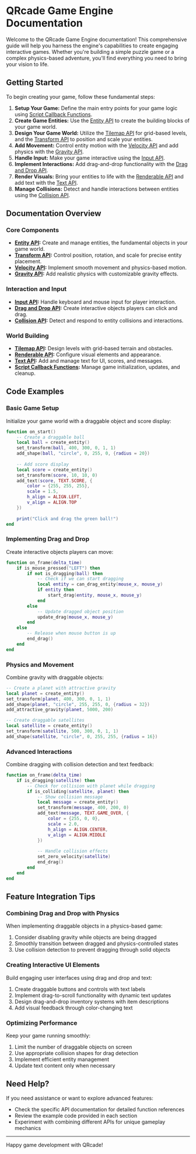 # QRcade Game Engine Documentation
Welcome to the QRcade Game Engine documentation! This comprehensive guide will help you harness the engine's capabilities to create engaging interactive games. Whether you're building a simple puzzle game or a complex physics-based adventure, you'll find everything you need to bring your vision to life.

## Getting Started
To begin creating your game, follow these fundamental steps:
1. **Setup Your Game:** Define the main entry points for your game logic using [Script Callback Functions](script_callbacks.md).
2. **Create Game Entities:** Use the [Entity API](entity_api.md) to create the building blocks of your game world.
3. **Design Your Game World:** Utilize the [Tilemap API](tilemap_api.md) for grid-based levels, and the [Transform API](transform_api.md) to position and scale your entities.
4. **Add Movement:** Control entity motion with the [Velocity API](velocity_api.md) and add physics with the [Gravity API](gravity_api.md).
5. **Handle Input:** Make your game interactive using the [Input API](input_api.md).
6. **Implement Interactions:** Add drag-and-drop functionality with the [Drag and Drop API](drag_drop_api.md).
7. **Render Visuals:** Bring your entities to life with the [Renderable API](renderable_api.md) and add text with the [Text API](text_api.md).
8. **Manage Collisions:** Detect and handle interactions between entities using the [Collision API](collision_api.md).

## Documentation Overview

### Core Components
- **[Entity API](entity_api.md):** Create and manage entities, the fundamental objects in your game world.
- **[Transform API](transform_api.md):** Control position, rotation, and scale for precise entity placement.
- **[Velocity API](velocity_api.md):** Implement smooth movement and physics-based motion.
- **[Gravity API](gravity_api.md):** Add realistic physics with customizable gravity effects.

### Interaction and Input
- **[Input API](input_api.md):** Handle keyboard and mouse input for player interaction.
- **[Drag and Drop API](drag_drop_api.md):** Create interactive objects players can click and drag.
- **[Collision API](collision_api.md):** Detect and respond to entity collisions and interactions.

### World Building
- **[Tilemap API](tilemap_api.md):** Design levels with grid-based terrain and obstacles.
- **[Renderable API](renderable_api.md):** Configure visual elements and appearance.
- **[Text API](text_api.md):** Add and manage text for UI, scores, and messages.
- **[Script Callback Functions](script_callbacks.md):** Manage game initialization, updates, and cleanup.

## Code Examples

### Basic Game Setup
Initialize your game world with a draggable object and score display:
```lua
function on_start()
    -- Create a draggable ball
    local ball = create_entity()
    set_transform(ball, 400, 300, 0, 1, 1)
    add_shape(ball, "circle", 0, 255, 0, {radius = 20})
    
    -- Add score display
    local score = create_entity()
    set_transform(score, 10, 10, 0)
    add_text(score, TEXT.SCORE, {
        color = {255, 255, 255},
        scale = 1.5,
        h_align = ALIGN.LEFT,
        v_align = ALIGN.TOP
    })
    
    print("Click and drag the green ball!")
end
```

### Implementing Drag and Drop
Create interactive objects players can move:
```lua
function on_frame(delta_time)
    if is_mouse_pressed("LEFT") then
        if not is_dragging(ball) then
            -- Check if we can start dragging
            local entity = can_drag_entity(mouse_x, mouse_y)
            if entity then
                start_drag(entity, mouse_x, mouse_y)
            end
        else
            -- Update dragged object position
            update_drag(mouse_x, mouse_y)
        end
    else
        -- Release when mouse button is up
        end_drag()
    end
end
```

### Physics and Movement
Combine gravity with draggable objects:
```lua
-- Create a planet with attractive gravity
local planet = create_entity()
set_transform(planet, 400, 300, 0, 1, 1)
add_shape(planet, "circle", 255, 255, 0, {radius = 32})
add_attractive_gravity(planet, 5000, 200)

-- Create draggable satellites
local satellite = create_entity()
set_transform(satellite, 500, 300, 0, 1, 1)
add_shape(satellite, "circle", 0, 255, 255, {radius = 16})
```

### Advanced Interactions
Combine dragging with collision detection and text feedback:
```lua
function on_frame(delta_time)
    if is_dragging(satellite) then
        -- Check for collision with planet while dragging
        if is_colliding(satellite, planet) then
            -- Show collision message
            local message = create_entity()
            set_transform(message, 400, 200, 0)
            add_text(message, TEXT.GAME_OVER, {
                color = {255, 0, 0},
                scale = 2.0,
                h_align = ALIGN.CENTER,
                v_align = ALIGN.MIDDLE
            })
            
            -- Handle collision effects
            set_zero_velocity(satellite)
            end_drag()
        end
    end
end
```

## Feature Integration Tips

### Combining Drag and Drop with Physics
When implementing draggable objects in a physics-based game:
1. Consider disabling gravity while objects are being dragged
2. Smoothly transition between dragged and physics-controlled states
3. Use collision detection to prevent dragging through solid objects

### Creating Interactive UI Elements
Build engaging user interfaces using drag and drop and text:
1. Create draggable buttons and controls with text labels
2. Implement drag-to-scroll functionality with dynamic text updates
3. Design drag-and-drop inventory systems with item descriptions
4. Add visual feedback through color-changing text

### Optimizing Performance
Keep your game running smoothly:
1. Limit the number of draggable objects on screen
2. Use appropriate collision shapes for drag detection
3. Implement efficient entity management
4. Update text content only when necessary

## Need Help?
If you need assistance or want to explore advanced features:
- Check the specific API documentation for detailed function references
- Review the example code provided in each section
- Experiment with combining different APIs for unique gameplay mechanics

---
Happy game development with QRcade!
